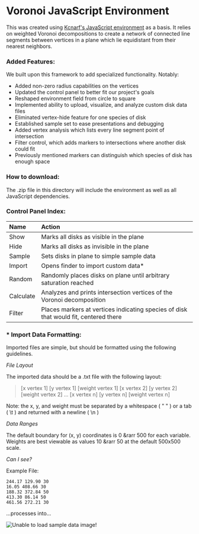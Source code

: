 # Voronoi JavaScript Environment

This was created using [Kcnarf's JavaScript environment](https://github.com/Kcnarf/d3-weighted-voronoi) as a basis. It relies on weighted Voronoi decompositions to create a network of connected line segments between vertices in a plane which lie equidistant from their nearest neighbors.

### Added Features:

We built upon this framework to add specialized functionality. Notably:

- Added non-zero radius capabilities on the vertices
- Updated the control panel to better fit our project's goals
- Reshaped environment field from circle to square
- Implemented ability to upload, visualize, and analyze custom disk data files
- Eliminated vertex-hide feature for one species of disk
- Established sample set to ease presentations and debugging
- Added vertex analysis which lists every line segment point of intersection
- Filter control, which adds markers to intersections where another disk could fit
- Previously mentioned markers can distinguish which species of disk has enough space

### How to download:

The .zip file in this directory will include the environment as well as all JavaScript dependencies.

### Control Panel Index:

| Name      | Action  |
| :--       | :--     |
| Show      | Marks all disks as visible in the plane |
| Hide      | Marks all disks as invisible in the plane |
| Sample    | Sets disks in plane to simple sample data |
| Import    | Opens finder to import custom data\* |
| Random    | Randomly places disks on plane until arbitrary saturation reached |
| Calculate | Analyzes and prints intersection vertices of the Voronoi decomposition |
| Filter    | Places markers at vertices indicating species of disk that would fit, centered there |

### \* Import Data Formatting:

Imported files are simple, but should be formatted using the following guidelines.

*File Layout*

The imported data should be a .txt file with the following layout:

> \[x vertex 1\] \[y vertex 1\] \[weight vertex 1\]
> \[x vertex 2\] \[y vertex 2\] \[weight vertex 2\]
> ...
> \[x vertex n\] \[y vertex n\] \[weight vertex n\]

Note: the x, y, and weight must be separated by a whitespace \( " " \) or a tab \( \\t \) and returned with a newline \( \\n \)

*Data Ranges*

The default boundary for \(x, y\) coordinates is 0 &rarr 500 for each variable. Weights are best viewable as values 10 &rarr 50 at the default 500x500 scale.

*Can I see?*

Example File:

```
244.17 129.90 30
16.05 408.66 30
188.32 372.84 50
413.30 86.14 50
461.56 272.21 30
```

...processes into...

![Unable to load sample data image!](/sample/sample-png.png)

